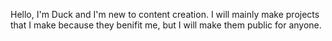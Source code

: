 Hello, 
I'm Duck and I'm new to content creation.
I will mainly make projects that I make because they benifit me, but I will make them public for anyone.

<!---
ThePerksofBeingDuck/ThePerksofBeingDuck is a ✨ special ✨ repository because its `README.md` (this file) appears on your GitHub profile.
You can click the Preview link to take a look at your changes.
--->
